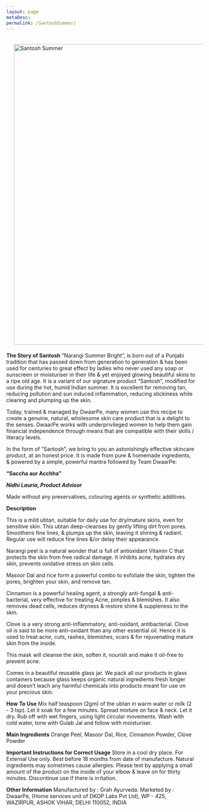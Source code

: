 ```yaml
---
layout: page
metaDesc: 
permalink: /SantoshSummer/
---
```


<img src="/assets/narSumm2.JPG" alt="Santosh Summer" style="float:left;width:800px;margin:20px">
<div class="clearfix"></div>

<b>The Story of Santosh</b>
“Narangi Summer Bright”, is born out of a Punjabi tradition that has passed down from generation to generation & has been used for centuries to great effect by ladies who never used  any soap or sunscreen or moisturiser in their life & yet enjoyed glowing beautiful skins to a ripe old age. It is a variant of our signature product “Santosh”, modified for use during the hot, humid Indian summer. It is excellent for removing tan, reducing pollution and sun induced inflammation, reducing stickiness while clearing and plumping up the skin.

Today, trained & managed by  DwaarPe, many women use this recipe to create a genuine, natural, wholesome skin care product that is a delight to the senses. DwaarPe works with underprivileged women to help them gain financial independence through means that are compatible with their skills / literacy levels.

In the form of “Santosh”, we bring to you an astonishingly effective skincare product, at an honest price. It is made from pure & homemade ingredients, & powered by a simple, powerful mantra followed by Team DwaarPe:

<b> “Saccha aur Acchha” </b>

<b><i>Nidhi Lauria, Product Advisor</i></b>

Made without any preservatives, colouring agents or synthetic additives. 

<b>Description</b>

This is a mild ubtan, suitable for daily use for dry/mature skins, even for sensitive skin. This ubtan deep-cleanses  by gently lifting dirt from pores. Smoothens fine lines, & plumps up the skin, leaving it shining & radiant. Regular use will reduce fine lines &/or delay their appearance.

Narangi peel is a natural wonder that is full of antioxidant Vitamin C that protects the skin from free radical damage. It inhibits acne, hydrates dry skin, prevents oxidative stress on skin cells.

Masoor Dal and rice form a powerful combo to exfoliate the skin, tighten the pores, brighten your skin, and remove tan. 

Cinnamon is a powerful healing agent, a strongly anti-fungal & anti-bacterial, very effective for treating Acne, pimples & blemishes. It also removes dead cells, reduces dryness & restore shine & suppleness to the skin.

Clove is a very strong anti-inflammatory, anti-oxidant, antibacterial. Clove oil is said to be more anti-oxidant than any other essential oil. Hence it is used to treat acne, cuts, rashes, blemishes, scars & for rejuvenating mature skin from the inside.

This mask will cleanse the skin, soften it, nourish and make it oil-free to prevent acne.

Comes in a beautiful reusable glass jar. We pack all our products in glass containers because glass keeps organic natural ingredients fresh longer and doesn’t leach any harmful chemicals into products meant for use on your precious skin.

<b>How To Use</b>
Mix half teaspoon (2gm) of the ubtan in warm water or milk (2 - 3 tsp). Let it soak for a few minutes. Spread mixture on face & neck. Let it dry. Rub off with wet fingers, using light circular movements. Wash with cold water, tone with Gulab Jal and follow with moisturiser.

<b>Main Ingredients</b>
Orange Peel, Masoor Dal, Rice, Cinnamon Powder, Clove Powder

<b>Important Instructions for Correct Usage</b>
Store in a cool dry place. For External Use only. Best before 18 months from date of manufacture.
Natural ingredients may sometimes cause allergies. Please test by applying a small amount of the product on the inside of your elbow & leave on for thirty minutes. Discontinue use if there is irritation.

<b>Other Information</b>
Manufactured by : Grah Ayurveda.
Marketed by : DwaarPe, (Home services unit of DKOP Labs Pvt Ltd),
WP - 425, WAZIRPUR, ASHOK VIHAR, DELHI 110052, INDIA
<div class="clearfix"></div>
